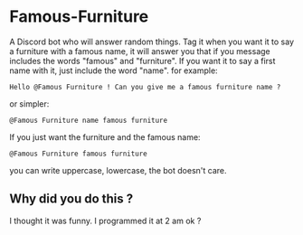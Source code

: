 # Famous-Furniture
A Discord bot who will answer random things.
Tag it when you want it to say a furniture with a famous name, it will answer you that if you message includes the words "famous" and "furniture".
If you want it to say a first name with it, just include the word "name".
for example:
```
Hello @Famous Furniture ! Can you give me a famous furniture name ?
```
or simpler:
```
@Famous Furniture name famous furniture
```
If you just want the furniture and the famous name:
```
@Famous Furniture famous furniture
```

you can write uppercase, lowercase, the bot doesn't care.

## Why did you do this ?
I thought it was funny. I programmed it at 2 am ok ?
